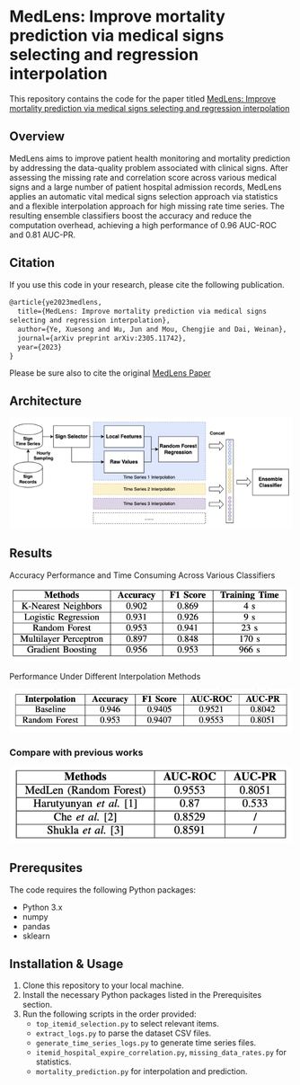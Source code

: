 # MedLens: Improve mortality prediction via medical signs selecting and regression interpolation

This repository contains the code for the paper titled [MedLens: Improve mortality prediction via medical signs selecting and regression interpolation]()

## Overview

MedLens aims to improve patient health monitoring and mortality prediction by addressing the data-quality problem associated with clinical signs. After assessing the missing rate and correlation score across various medical signs and a large number of patient hospital admission records, MedLens applies an automatic vital medical signs selection approach via statistics and a flexible interpolation approach for high missing rate time series. The resulting ensemble classifiers boost the accuracy and reduce the computation overhead, achieving a high performance of 0.96 AUC-ROC and 0.81 AUC-PR.

## Citation

If you use this code in your research, please cite the following publication.

```
@article{ye2023medlens,
  title={MedLens: Improve mortality prediction via medical signs selecting and regression interpolation},
  author={Ye, Xuesong and Wu, Jun and Mou, Chengjie and Dai, Weinan},
  journal={arXiv preprint arXiv:2305.11742},
  year={2023}
}
```

Please be sure also to cite the original [MedLens Paper]()

## Architecture

![framework](./figs/framework.png)

## Results

Accuracy Performance and Time Consuming Across Various Classifiers

![increased after interpolation](./figs/increased_after_interpolation.png)


Performance Under Different Interpolation Methods

![perf under different interpolation](./figs/perf_under_different_interpolation.png)

### Compare with previous works

![compare](./figs/compare.png)

## Prerequsites

The code requires the following Python packages:

- Python 3.x
- numpy
- pandas
- sklearn

## Installation & Usage

1. Clone this repository to your local machine.
2. Install the necessary Python packages listed in the Prerequisites section.
3. Run the following scripts in the order provided:
   - `top_itemid_selection.py` to select relevant items.
   - `extract_logs.py` to parse the dataset CSV files.
   - `generate_time_series_logs.py` to generate time series files.
   - `itemid_hospital_expire_correlation.py`, `missing_data_rates.py` for statistics.
   - `mortality_prediction.py` for interpolation and prediction.
